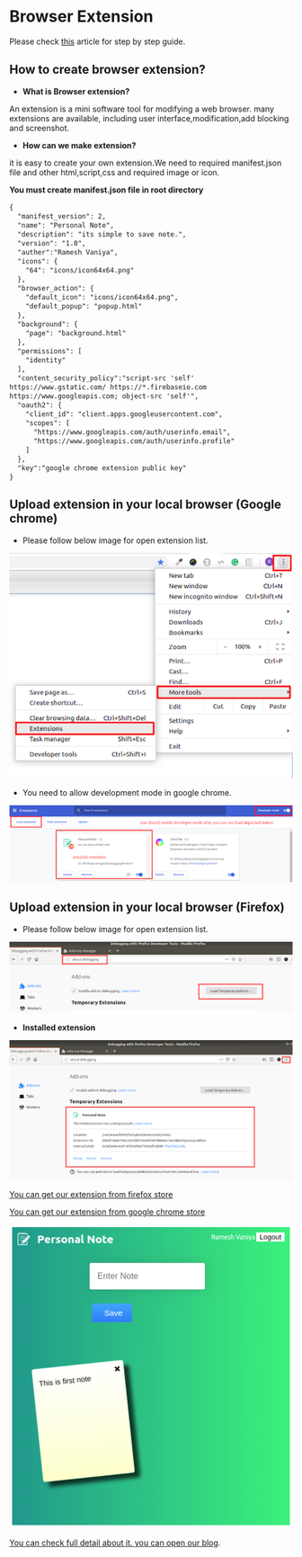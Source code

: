 # Browser Extension 

Please check [this](https://www.logisticinfotech.com/blog/how-to-create-browser-extension/) article for step by step guide. 

## How to create browser extension?

- **What is Browser extension?**

An extension is a  mini software tool for modifying a web browser. 
many extensions are available, including user interface,modification,add blocking and screenshot.


- **How can we make extension?**

it is easy to create your own extension.We need to required manifest.json file and other html,script,css and required image or icon.

**You must create manifest.json file in root directory**
```
{
  "manifest_version": 2,
  "name": "Personal Note",
  "description": "its simple to save note.",
  "version": "1.0",
  "auther":"Ramesh Vaniya",
  "icons": {
    "64": "icons/icon64x64.png"
  },
  "browser_action": {
    "default_icon": "icons/icon64x64.png",
    "default_popup": "popup.html"
  },
  "background": {
    "page": "background.html"
  },
  "permissions": [
    "identity"
  ],
  "content_security_policy":"script-src 'self' https://www.gstatic.com/ https://*.firebaseio.com https://www.googleapis.com; object-src 'self'",
  "oauth2": {
    "client_id": "client.apps.googleusercontent.com",
    "scopes": [
      "https://www.googleapis.com/auth/userinfo.email",
      "https://www.googleapis.com/auth/userinfo.profile"
    ]
  },
  "key":"google chrome extension public key"
}

```
## Upload extension in your local browser (Google chrome)

- Please follow below image for open extension list.
<img src="settings/chrome-setting1.png"/>

- You need to allow development mode in google chrome.
<img src="settings/chrome-setting2.png"/>

## Upload extension in your local browser (Firefox)

- Please follow below image for open extension list.
<img src="settings/firefox-setting1.png"/>

- **Installed extension**
<img src="settings/firefox-setting2.png"/>

[You can get our extension from firefox store](https://addons.mozilla.org/en-US/firefox/addon/personal-note)

[You can get our extension from google chrome store](https://chrome.google.com/webstore/detail/bbcencfbimebbbmlpaokmndbegmecghd)

<img src="icons/note-screenshot.png"></p>

[You can check full detail about it. you can open our blog](https://www.logisticinfotech.com/blog/how-to-create-browser-extension/).
